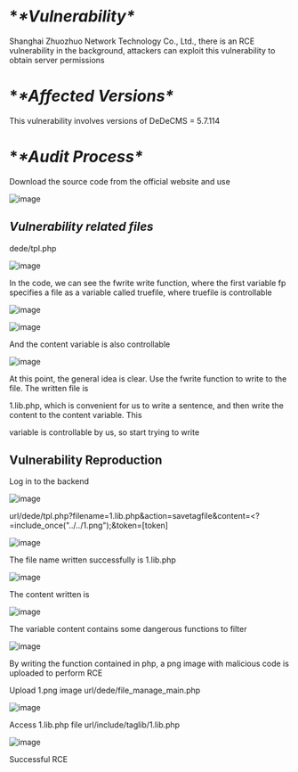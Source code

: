 # **\*Vulnerability\**

Shanghai Zhuozhuo Network Technology Co., Ltd., there is an RCE vulnerability in the background, attackers can exploit this vulnerability to obtain server permissions

# **\*Affected Versions\**

This vulnerability involves versions of DeDeCMS = 5.7.114

# **\*Audit Process\**

Download the source code from the official website and use


![image](https://github.com/tianqing191/test-/assets/114899974/4d1cebf1-71ef-4618-903e-34fe83047633)

## *Vulnerability related files*

 dede/tpl.php

![image](https://github.com/tianqing191/test-/assets/114899974/c1c6ebb4-ca78-4f27-a052-5df93bb1b48e)



In the code, we can see the fwrite write function, where the first variable fp specifies a file as a variable called truefile, where truefile is controllable

![image](https://github.com/tianqing191/test-/assets/114899974/f8528c93-c639-48a2-8caa-35ace4a947b6)


![image](https://github.com/tianqing191/test-/assets/114899974/08810b68-20ff-4101-a870-af31bba0fe49)


And the content variable is also controllable

![image](https://github.com/tianqing191/test-/assets/114899974/fecd2f63-fee6-424a-a63f-17b702f26d76)


At this point, the general idea is clear. Use the fwrite function to write to the file. The written file is

1.lib.php, which is convenient for us to write a sentence, and then write the content to the content variable. This

variable is controllable by us, so start trying to write

## **Vulnerability Reproduction**

Log in to the backend

![image](https://github.com/tianqing191/test-/assets/114899974/df20e122-46a7-46fa-b8a8-dc25234b9268)




url/dede/tpl.php?filename=1.lib.php&action=savetagfile&content=<?=include_once("../../1.png");&token=[token]

 

![image](https://github.com/tianqing191/test-/assets/114899974/ca1b03c3-c1ae-4cb1-bad3-ff5834733a61)


The file name written successfully is 1.lib.php

![image](https://github.com/tianqing191/test-/assets/114899974/d493b81c-1a43-4e12-a3b3-40151e65de24)


The content written is

![image](https://github.com/tianqing191/test-/assets/114899974/a952c523-7d6e-452c-a76f-a6ebffc5892f)


The variable content contains some dangerous functions to filter

![image](https://github.com/tianqing191/test-/assets/114899974/0c687e2c-c1f9-494a-ae8d-e7dcd5c76d4d)


By writing the function contained in php, a png image with malicious code is uploaded to perform RCE

Upload 1.png image url/dede/file_manage_main.php

![image](https://github.com/tianqing191/test-/assets/114899974/ff2d8bc1-3d96-42d2-ad73-defdcf64f817)

Access 1.lib.php file url/include/taglib/1.lib.php

![image](https://github.com/tianqing191/test-/assets/114899974/c8244720-f43f-4910-bfc3-e479df4f89e0)


Successful RCE

 

 
